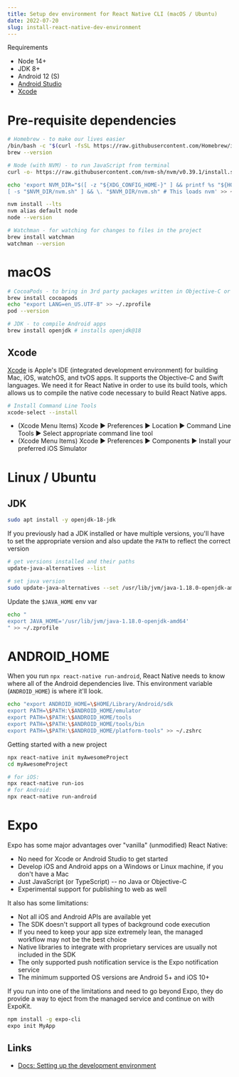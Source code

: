 ```yaml
---
title: Setup dev environment for React Native CLI (macOS / Ubuntu)
date: 2022-07-20
slug: install-react-native-dev-environment
---
```


Requirements
- Node 14+
- JDK 8+ 
- Android 12 (S)
- [Android Studio](https://developer.android.com/studio)
- [Xcode](https://apps.apple.com/us/app/xcode/id497799835?mt=12)

# Pre-requisite dependencies

```bash
# Homebrew - to make our lives easier
/bin/bash -c "$(curl -fsSL https://raw.githubusercontent.com/Homebrew/install/HEAD/install.sh)"
brew --version

# Node (with NVM) - to run JavaScript from terminal
curl -o- https://raw.githubusercontent.com/nvm-sh/nvm/v0.39.1/install.sh | bash

echo 'export NVM_DIR="$([ -z "${XDG_CONFIG_HOME-}" ] && printf %s "${HOME}/.nvm" || printf %s "${XDG_CONFIG_HOME}/nvm")"
[ -s "$NVM_DIR/nvm.sh" ] && \. "$NVM_DIR/nvm.sh" # This loads nvm' >> ~/.zprofile

nvm install --lts
nvm alias default node
node --version

# Watchman - for watching for changes to files in the project
brew install watchman
watchman --version
```

# macOS 

```bash
# CocoaPods - to bring in 3rd party packages written in Objective-C or Swift
brew install cocoapods
echo "export LANG=en_US.UTF-8" >> ~/.zprofile
pod --version

# JDK - to compile Android apps
brew install openjdk # installs openjdk@18
```

## Xcode
[Xcode](https://apps.apple.com/us/app/xcode/id497799835?mt=12) is Apple's IDE (integrated development environment) for building Mac, iOS, watchOS, and tvOS apps. It supports the Objective-C and Swift languages. We need it for React Native in order to use its build tools, which allows us to compile the native code necessary to build React Native apps.

```bash
# Install Command Line Tools
xcode-select --install
```

- (Xcode Menu Items) Xcode ▶ Preferences ▶ Location ▶ Command Line Tools ▶ Select appropriate command line tool
- (Xcode Menu Items) Xcode ▶ Preferences ▶ Components ▶ Install your preferred iOS Simulator

# Linux / Ubuntu
## JDK 

```bash
sudo apt install -y openjdk-18-jdk
```

If you previously had a JDK installed or have multiple versions, you'll have to set the appropriate version and also update the `PATH` to reflect the correct version

```bash
# get versions installed and their paths
update-java-alternatives --list

# set java version
sudo update-java-alternatives --set /usr/lib/jvm/java-1.18.0-openjdk-amd64
```

Update the `$JAVA_HOME` env var

```bash
echo "
export JAVA_HOME='/usr/lib/jvm/java-1.18.0-openjdk-amd64'
" >> ~/.zprofile
```

# ANDROID_HOME

When you run `npx react-native run-android`, React Native needs to know where all of the Android dependencies live. This environment variable (`ANDROID_HOME`) is where it'll look.



```bash
echo "export ANDROID_HOME=\$HOME/Library/Android/sdk
export PATH=\$PATH:\$ANDROID_HOME/emulator
export PATH=\$PATH:\$ANDROID_HOME/tools
export PATH=\$PATH:\$ANDROID_HOME/tools/bin
export PATH=\$PATH:\$ANDROID_HOME/platform-tools" >> ~/.zshrc
```


Getting started with a new project

```bash
npx react-native init myAwesomeProject
cd myAwesomeProject

# for iOS:
npx react-native run-ios
# for Android:
npx react-native run-android
```

# Expo 
Expo has some major advantages over "vanilla" (unmodified) React Native:

- No need for Xcode or Android Studio to get started
- Develop iOS and Android apps on a Windows or Linux machine, if you don't have a Mac
- Just JavaScript (or TypeScript) -- no Java or Objective-C
- Experimental support for publishing to web as well

It also has some limitations:

- Not all iOS and Android APIs are available yet
- The SDK doesn't support all types of background code execution
- If you need to keep your app size extremely lean, the managed workflow may not be the best choice
- Native libraries to integrate with proprietary services are usually not included in the SDK
- The only supported push notification service is the Expo notification service
- The minimum supported OS versions are Android 5+ and iOS 10+

If you run into one of the limitations and need to go beyond Expo, they do provide a way to eject from the managed service and continue on with ExpoKit.

```bash
npm install -g expo-cli
expo init MyApp
```

Links
---

- [Docs: Setting up the development environment](https://reactnative.dev/docs/environment-setup)